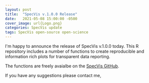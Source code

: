 ```yaml
---
layout: post
title:  "SpecVis v.1.0.0 Release"
date:   2021-05-08 15:00:00 -0500
cover_image: url{Logo.png}
categories: SpecVis update
tags: SpecVis open-source open-science
---
```

I'm happy to announce the release of SpecVis v.1.0.0 today. This R repository includes a number of functions to create reproducible and information rich plots for transparent data reporting.

The functions are freely avaialbe on the [SpecVis GitHub](https://github.com/HJZollner/SpecVis/releases).

If you have any suggestions please contact me,
